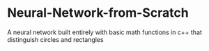 # Neural-Network-from-Scratch
A neural network built entirely with basic math functions in c++ that distinguish circles and rectangles
